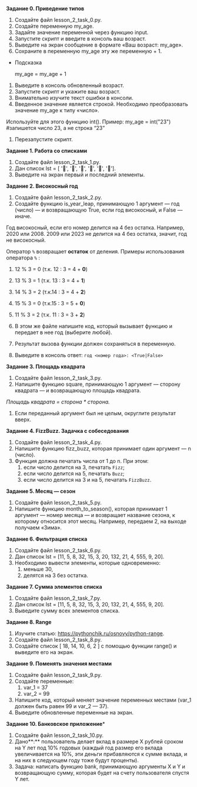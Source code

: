 **Задание 0. Приведение типов**

1. Создайте файл lesson_2_task_0.py.
2. Создайте переменную my_age.
3. Задайте значение переменной через функцию input.
4. Запустите скрипт и введите в консоль ваш возраст.
5. Выведите на экран сообщение в формате «Ваш возраст: my_age».
6. Сохраните в переменную my_age эту же переменную + 1.
- Подсказка
    
    my_age = my_age + 1
    
1. Выведите в консоль обновленный возраст.
2. Запустите скрипт и укажите ваш возраст.
3. Внимательно изучите текст ошибки в консоли.
4. Введенное значение является строкой. Необходимо преобразовать значение my_age к типу «число».

Используйте для этого функцию int().
Пример: my_age = int("23") #запишется число 23, а не строка “23”

1. Перезапустите скрипт.

**Задание 1. Работа со списками**

1. Создайте файл lesson_2_task_1.py.
2. Дан список lst = [ '🍇', '🍑', '🍐', '🍊', '🍌', '🍎'].
3. Выведите на экран первый и последний элементы.

**Задание 2. Високосный год**

1. Создайте файл lesson_2_task_2.py.
2. Создайте функцию is_year_leap, принимающую 1 аргумент — год (число) — и возвращающую True, если год високосный, и False — иначе.

Год високосный, если его номер делится на 4 без остатка. 
Например, 2020 или 2008. 2009 или 2023 не делится на 4 без остатка, значит, год не високосный.

Оператор `%` возвращает **остаток** от деления.
Примеры использования оператора `%` : 

1. 12 % 3 = 0 (т.к. 12 : 3 = 4 + **0**)
2. 13 % 3 = 1 (т.к. 13 : 3 = 4 + **1**)
3. 14 % 3 = 2 (т.к.14 : 3 = 4 + **2**)
4. 15 % 3 = 0 (т.к.15 : 3 = 5 + **0**)
5. 11 % 3 = 2 (т.к. 11 : 3 = 3 + **2**)

3. В этом же файле напишите код, который вызывает функцию и передает в нее год (выберите любой).

1. Результат вызова функции должен сохраняться в переменную.
2. Выведите в консоль ответ: `год <номер года>: <True|False>`

**Задание 3. Площадь квадрата**

1. Создайте файл lesson_2_task_3.py.
2. Напишите функцию square, принимающую 1 аргумент — сторону квадрата — и возвращающую площадь квадрата. 

*Площадь квадрата = сторона * сторона.*

1. Если переданный аргумент был не целым, округлите результат вверх.

**Задание 4. FizzBuzz. Задачка с собеседования**

1. Создайте файл lesson_2_task_4.py.
2. Напишите функцию fizz_buzz, которая принимает один аргумент — n (число).
3. Функция должна печатать числа от 1 до n. При этом:
    1. если число делится на 3, печатать `Fizz`;
    2. если число делится на 5, печатать `Buzz`;
    3. если число делится на 3 и на 5, печатать `FizzBuzz`.

**Задание 5. Месяц — сезон**

1. Создайте файл lesson_2_task_5.py.
2. Напишите функцию month_to_season(), которая принимает 1 аргумент — номер месяца — и возвращает название сезона, к которому относится этот месяц.
Например, передаем 2, на выходе получаем «Зима».

**Задание 6. Фильтрация списка**

1. Создайте файл lesson_2_task_6.py.
2. Дан список lst = [11, 5, 8, 32, 15, 3, 20, 132, 21, 4, 555, 9, 20].
3. Необходимо вывести элементы, которые одновременно:
    1. меньше 30,
    2. делятся на 3 без остатка.

**Задание 7.  Сумма элементов списка**

1. Создайте файл lesson_2_task_7.py.
2. Дан список lst = [11, 5, 8, 32, 15, 3, 20, 132, 21, 4, 555, 9, 20].
3. Выведите сумму всех элементов списка.

**Задание 8. Range**

1. Изучите статью: https://pythonchik.ru/osnovy/python-range.
2. Создайте файл lesson_2_task_8.py.
3. Создайте список [ 18, 14, 10, 6, 2 ] с помощью функции range() и выведите его на экран.

**Задание 9. Поменять значения местами**

1. Создайте файл lesson_2_task_9.py.
2. Создайте переменные:
    1. var_1 = 37
    2. var_2 = 99
3. Напишите код, который меняет значение переменных местами (var_1 должен быть равен 99 и var_2 — 37).
4. Выведите обновленные переменные на экран.

**Задание 10. Банковское приложение***

1. Создайте файл lesson_2_task_10.py.
2. Дано**:** пользователь делает вклад в размере Х рублей сроком на Y лет под 10% годовых (каждый год размер его вклада увеличивается на 10%, эти деньги прибавляются к сумме вклада, и на них в следующем году тоже будут проценты).
3. Задача: написать функцию bank, принимающую аргументы X и Y и возвращающую сумму, которая будет на счету пользователя спустя Y лет.
